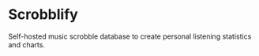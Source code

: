 # Scrobblify

Self-hosted music scrobble database to create personal listening statistics and charts.
